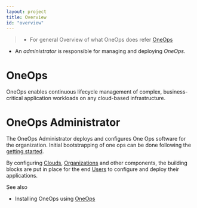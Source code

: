 ```yaml
---
layout: project
title: Overview
id: "overview"
---
```

> * For general Overview of what OneOps does refer [OneOps](http://oneops.com/about.html)
 * An *administrator* is responsible for managing and deploying *OneOps*.

# OneOps
OneOps enables continuous lifecycle management of complex, business-critical application workloads on any cloud-based
infrastructure.

# OneOps Administrator

The OneOps Administrator deploys and configures  One Ops software for the organization. Initial bootstrapping of one ops can be done following the [getting started][].

By configuring [Clouds][], [Organizations][] and other components, the building blocks are put in place
for the end [Users][] to configure  and deploy their applications.

See also

* Installing OneOps using [OneOps](./references/#oneops-manages-oneops)

[getting started]: /documentation/admin/getting-started
[Clouds]: /documentation/user/key-concepts#clouds
[key concepts]: /documentation/user/key-concepts
[Organizations]: /documentation/user/key-concepts/#organization
[Users]: /documentation/user.html
